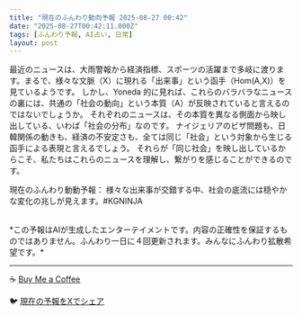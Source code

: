```yaml
---
title: "現在のふんわり動向予報 2025-08-27 00:42"
date: "2025-08-27T00:42:11.000Z"
tags: [ふんわり予報, AI占い, 日常]
layout: post
---
```


最近のニュースは、大雨警報から経済指標、スポーツの活躍まで多岐に渡ります。まるで、様々な文脈（X）に現れる「出来事」という函手（Hom(A,X)）を見ているようです。  しかし、Yoneda 的に見れば、これらのバラバラなニュースの裏には、共通の「社会の動向」という本質（A）が反映されていると言えるのではないでしょうか。  それぞれのニュースは、その本質を異なる側面から映し出している、いわば「社会の分布」なのです。  ナイジェリアのビザ問題も、日韓関係の動きも、経済の不安定さも、全ては同じ「社会」という対象から生じる函手による表現と言えるでしょう。  それらが「同じ社会」を映し出しているからこそ、私たちはこれらのニュースを理解し、繋がりを感じることができるのです。


現在のふんわり動動予報：
様々な出来事が交錯する中、社会の底流には穏やかな変化の兆しが見えます。#KGNINJA

<br>
*この予報はAIが生成したエンターテイメントです。内容の正確性を保証するものではありません。ふんわり一日に４回更新されます。みんなにふんわり拡散希望です。*

---
☕️ [Buy Me a Coffee](https://www.buymeacoffee.com/kgninja)

🐦 [現在の予報をXでシェア](https://twitter.com/intent/tweet?text=%E7%8F%BE%E5%9C%A8%E3%81%AE%E3%81%B5%E3%82%93%E3%82%8F%E3%82%8A%E4%BA%88%E5%A0%B1%3A%20%E3%80%8C%E6%9C%80%E8%BF%91%E3%81%AE%E3%83%8B%E3%83%A5%E3%83%BC%E3%82%B9%E3%81%AF%E3%80%81%E5%A4%A7%E9%9B%A8%E8%AD%A6%E5%A0%B1%E3%81%8B%E3%82%89%E7%B5%8C%E6%B8%88%E6%8C%87%E6%A8%99%E3%80%81%E3%82%B9%E3%83%9D%E3%83%BC%E3%83%84%E3%81%AE%E6%B4%BB%E8%BA%8D%E3%81%BE%E3%81%A7%E5%A4%9A%E5%B2%90%E3%81%AB%E6%B8%A1%E3%82%8A%E3%81%BE%E3%81%99%E3%80%82%E3%80%8D%23KGNINJA%20%E7%B6%9A%E3%81%8D%E3%81%AF%E3%83%96%E3%83%AD%E3%82%B0%E3%81%A7%EF%BC%81%F0%9F%91%87&url=https%3A%2F%2Fkg-ninja.github.io%2FFunwariyoso%2F)
